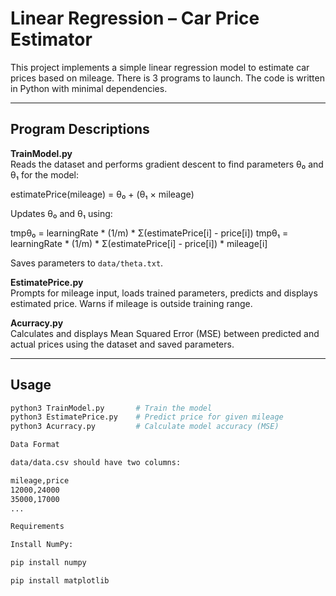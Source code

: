 # Linear Regression – Car Price Estimator

This project implements a simple linear regression model to estimate car prices based on mileage.
There is 3 programs to launch. The code is written in Python with minimal dependencies.


---

## Program Descriptions

**TrainModel.py**  
Reads the dataset and performs gradient descent to find parameters θ₀ and θ₁ for the model:

estimatePrice(mileage) = θ₀ + (θ₁ × mileage)


Updates θ₀ and θ₁ using:

tmpθ₀ = learningRate * (1/m) * Σ(estimatePrice[i] - price[i])
tmpθ₁ = learningRate * (1/m) * Σ(estimatePrice[i] - price[i]) * mileage[i]


Saves parameters to `data/theta.txt`.

**EstimatePrice.py**  
Prompts for mileage input, loads trained parameters, predicts and displays estimated price. Warns if mileage is outside training range.

**Acurracy.py**  
Calculates and displays Mean Squared Error (MSE) between predicted and actual prices using the dataset and saved parameters.

---

## Usage

```bash
python3 TrainModel.py       # Train the model
python3 EstimatePrice.py    # Predict price for given mileage
python3 Acurracy.py         # Calculate model accuracy (MSE)

Data Format

data/data.csv should have two columns:

mileage,price
12000,24000
35000,17000
...

Requirements

Install NumPy:

pip install numpy

pip install matplotlib


